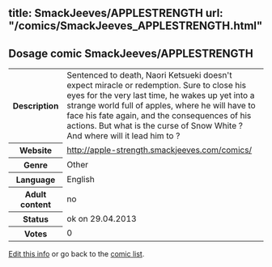 title: SmackJeeves/APPLESTRENGTH
url: "/comics/SmackJeeves_APPLESTRENGTH.html"
---
Dosage comic SmackJeeves/APPLESTRENGTH
-----------------------------------------

<p id="msg"></p>
<script type="text/javascript">
if (window.location.search === '?edit_info_mail=sent_ok') {
  var elem = document.getElementById("msg");
  elem.innerHTML = 'Edited information sucessfully sent.';
  elem.className = 'ok';
}
</script>
<table class="comicinfo">
<tr>
<th>Description</th><td>Sentenced to death, Naori Ketsueki doesn't expect miracle or redemption. Sure to close his eyes for the very last time, he wakes up yet into a strange world full of apples, where he will have to face his fate again, and the consequences of his actions. But what is the curse of Snow White ? And where will it lead him to ?</td>
</tr>
<tr>
<th>Website</th><td><a href="http://apple-strength.smackjeeves.com/comics/">http://apple-strength.smackjeeves.com/comics/</a></td>
</tr>
<tr>
<th>Genre</th><td>Other</td>
</tr>
<tr>
<th>Language</th><td>English</td>
</tr>
<tr>
<th>Adult content</th><td>no</td>
</tr>
<tr>
<th>Status</th><td>ok on 29.04.2013</td>
</tr>
<tr>
<th>Votes</th><td>0</td>
</tr>
</table>

[Edit this info](SmackJeeves_APPLESTRENGTH_edit.html) or go back to the [comic list](../comic-index.html).

